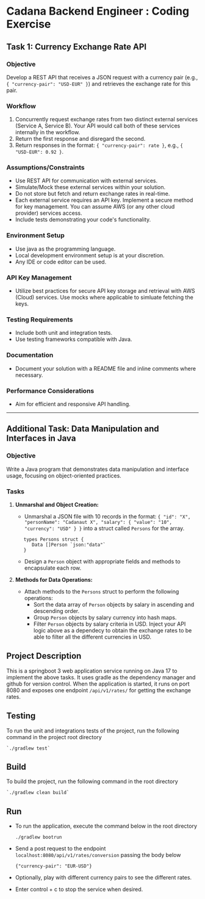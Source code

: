 # Cadana Backend Engineer : Coding Exercise

## Task 1: Currency Exchange Rate API

### Objective
Develop a REST API that receives a JSON request with a currency pair (e.g., `{ "currency-pair": "USD-EUR" }`) and retrieves the exchange rate for this pair.

### Workflow
1. Concurrently request exchange rates from two distinct external services (Service A, Service B). Your API would call both of these services internally in the workflow.
2. Return the first response and disregard the second.
3. Return responses in the format: `{ "currency-pair": rate }`, e.g., `{ "USD-EUR": 0.92 }`.

### Assumptions/Constraints
- Use REST API for communication with external services.
- Simulate/Mock these external services within your solution.
- Do not store but fetch and return exchange rates in real-time.
- Each external service requires an API key. Implement a secure method for key management. You can assume AWS (or any other cloud provider) services access.
- Include tests demonstrating your code's functionality.

### Environment Setup
- Use java as the programming language.
- Local development environment setup is at your discretion.
- Any IDE or code editor can be used.


### API Key Management
- Utilize best practices for secure API key storage and retrieval with AWS (Cloud) services. Use mocks where applicable to simluate fetching the keys.


### Testing Requirements
- Include both unit and integration tests.
- Use testing frameworks compatible with Java.

### Documentation
- Document your solution with a README file and inline comments where necessary.

### Performance Considerations
- Aim for efficient and responsive API handling.

---

## Additional Task: Data Manipulation and Interfaces in Java

### Objective
Write a Java program that demonstrates data manipulation and interface usage, focusing on object-oriented practices.

### Tasks
1. **Unmarshal and Object Creation:**
    - Unmarshal a JSON file with 10 records in the format: `{ "id": "X", "personName": "Cadanaut X", "salary": { "value": "10", "currency": "USD" } }` into a struct called `Persons` for the array.

   ``` 
      types Persons struct {
         Data []Person `json:"data"`
      }
   ```

    - Design a `Person` object with appropriate fields and methods to encapsulate each row.

2. **Methods for Data Operations:**
    - Attach methods to the `Persons` struct to perform the following operations:
        - Sort the data array of `Person` objects by salary in ascending and descending order.
        - Group `Person` objects by salary currency into hash maps.
        - Filter `Person` objects by salary criteria in USD. Inject your API logic above as a dependecy to obtain the exchange rates to be able to filter all the different currencies in USD.

## Project Description
This is a springboot 3 web application service running on Java 17 to implement the above tasks.
It uses gradle as the dependency manager and github for version control. When the application is started, it runs on port 8080
and exposes one endpoint `/api/v1/rates/` for getting the exchange rates.
    
## Testing
To run the unit and integrations tests of the project, run the following command in the project root directory

    `./gradlew test`

## Build
To build the project, run the following command in the root directory

    `./gradlew clean build`

## Run
- To run the application, execute the command below in the root directory

    `./gradlew bootrun`
- Send a post request to the endpoint `localhost:8080/api/v1/rates/conversion` passing the body below

  `{"currency-pair": "EUR-USD"}`
- Optionally, play with different currency pairs to see the different rates.
- Enter control + c to stop the service when desired. 



